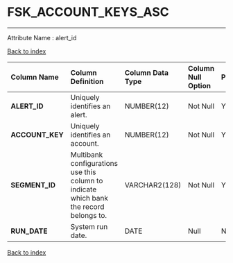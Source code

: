 # FSK_ACCOUNT_KEYS_ASC

---

Attribute Name :   alert_id

[Back to index](./index.md)

| Column Name     | Column Definition                                                                      | Column Data Type   | Column Null Option   | PK   | FK   |
|:----------------|:---------------------------------------------------------------------------------------|:-------------------|:---------------------|:-----|:-----|
| **ALERT_ID**    | Uniquely identifies an alert.                                                          | NUMBER(12)         | Not Null             | Yes  | No   |
| **ACCOUNT_KEY** | Uniquely identifies an account.                                                        | NUMBER(12)         | Not Null             | Yes  | No   |
| **SEGMENT_ID**  | Multibank configurations use this column to indicate which bank the record belongs to. | VARCHAR2(128)      | Not Null             | Yes  | No   |
| **RUN_DATE**    | System run date.                                                                       | DATE               | Null                 | No   | No   |

[Back to index](./index.md)